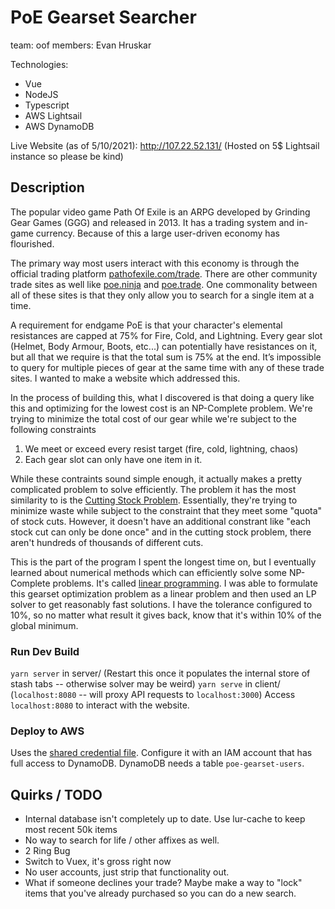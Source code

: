 # PoE Gearset Searcher
team: oof
members: Evan Hruskar

Technologies:
- Vue
- NodeJS
- Typescript
- AWS Lightsail
- AWS DynamoDB

Live Website (as of 5/10/2021): http://107.22.52.131/	(Hosted on 5$ Lightsail instance so please be kind)

## Description
The popular video game Path Of Exile is an ARPG developed by Grinding Gear Games (GGG) and released in 2013. It has a trading system and in-game currency. Because of this a large user-driven economy has flourished.

The primary way most users interact with this economy is through the official trading platform [pathofexile.com/trade](https://www.pathofexile.com/trade/search/Ultimatum). There are other community trade sites as well like [poe.ninja](https://poe.ninja/) and [poe.trade](https://poe.trade/). One commonality between all of these sites is that they only allow you to search for a single item at a time.

A requirement for endgame PoE is that your character's elemental resistances are capped at 75% for Fire, Cold, and Lightning. Every gear slot (Helmet, Body Armour, Boots, etc...) can potentially have resistances on it, but all that we require is that the total sum is 75% at the end. It’s impossible to query for multiple pieces of gear at the same time with any of these trade sites. I wanted to make a website which addressed this.

In the process of building this, what I discovered is that doing a query like this and optimizing for the lowest cost is an NP-Complete problem. We're trying to minimize the total cost of our gear while we're subject to the following constraints
1. We meet or exceed every resist target (fire, cold, lightning, chaos)
2. Each gear slot can only have one item in it.

While these contraints sound simple enough, it actually makes a pretty complicated problem to solve efficiently. The problem it has the most similarity to is the [Cutting Stock Problem](https://en.wikipedia.org/wiki/Cutting_stock_problem). Essentially, they're trying to minimize waste while subject to the constraint that they meet some "quota" of stock cuts. However, it doesn't have an additional constrant like "each stock cut can only be done once" and in the cutting stock problem, there aren't hundreds of thousands of different cuts.

This is the part of the program I spent the longest time on, but I eventually learned about numerical methods which can efficiently solve some NP-Complete problems. It's called [linear programming](https://en.wikipedia.org/wiki/Linear_programming). I was able to formulate this gearset optimization problem as a linear problem and then used an LP solver to get reasonably fast solutions. I have the tolerance configured to 10%, so no matter what result it gives back, know that it's within 10% of the global minimum.

### Run Dev Build
`yarn server` in server/  (Restart this once it populates the internal store of stash tabs -- otherwise solver may be weird)
`yarn serve` in client/   (`localhost:8080` -- will proxy API requests to `localhost:3000`)
Access `localhost:8080` to interact with the website.

### Deploy to AWS
Uses the [shared credential file](https://docs.aws.amazon.com/sdk-for-javascript/v2/developer-guide/loading-node-credentials-shared.html). Configure it with an IAM account that has full access to DynamoDB.
DynamoDB needs a table `poe-gearset-users`.

## Quirks / TODO
- Internal database isn't completely up to date. Use lur-cache to keep most recent 50k items
- No way to search for life / other affixes as well.
- 2 Ring Bug
- Switch to Vuex, it's gross right now
- No user accounts, just strip that functionality out.
- What if someone declines your trade? Maybe make a way to "lock" items that you've already purchased so you can do a new search.